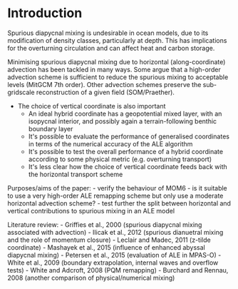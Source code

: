 # Introduction

Spurious diapycnal mixing is undesirable in ocean models, due to its modification of density classes, particularly at depth. This has implications for the overturning circulation and can affect heat and carbon storage.

Minimising spurious diapycnal mixing due to horizontal (along-coordinate) advection has been tackled in many ways. Some argue that a high-order advection scheme is sufficient to reduce the spurious mixing to acceptable levels (MitGCM 7th order). Other advection schemes preserve the sub-gridscale reconstruction of a given field (SOM/Praether).

- The choice of vertical coordinate is also important
	- An ideal hybrid coordinate has a geopotential mixed layer, with an isopycnal interior, and possibly again a terrain-following benthic boundary layer
	- It's possible to evaluate the performance of generalised coordinates in terms of the numerical accuracy of the ALE algorithm
	- It's possible to test the overall performance of a hybrid coordinate according to some physical metric (e.g. overturning transport)
	- It's less clear how the choice of vertical coordinate feeds back with the horizontal transport scheme
	
Purposes/aims of the paper:
	- verify the behaviour of MOM6
		- is it suitable to use a very high-order ALE remapping scheme but only use a moderate horizontal advection scheme?
	- test further the split between horizontal and vertical contributions to spurious mixing in an ALE model

Literature review:
    - Griffies et al., 2000 (spurious diapycnal mixing associated with advection)
    - Ilicak et al., 2012 (spurious dianuetral mixing and the role of momentum closure)
    - Leclair and Madec, 2011 (z-tilde coordinate)
    - Mashayek et al., 2015 (influence of enhanced abyssal diapycnal mixing)
    - Petersen et al., 2015 (evaluation of ALE in MPAS-O)
    - White et al., 2009 (boundary extrapolation, internal waves and overflow tests)
    - White and Adcroft, 2008 (PQM remapping)
    - Burchard and Rennau, 2008 (another comparison of physical/numerical mixing)
